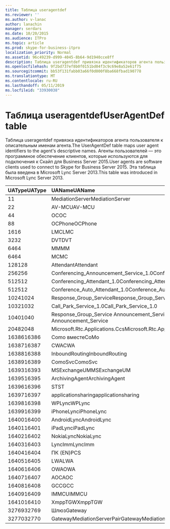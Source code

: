 ```yaml
---
title: Таблица useragentdef
ms.reviewer: ''
ms.author: v-lanac
author: lanachin
manager: serdars
ms.date: 10/20/2015
ms.audience: ITPro
ms.topic: article
ms.prod: skype-for-business-itpro
localization_priority: Normal
ms.assetid: 96c49239-d999-4045-8b64-9d1940cce8ff
description: Таблица useragentdef привязка идентификаторов агента пользователя к описательным именам агента. Агенты пользователей — это программное обеспечение клиентов, которые используются для подключения к Скайп для Business Server 2015. Эта таблица была введена в Microsoft Lync Server 2013.
ms.openlocfilehash: 9f2bd737ef8b0f0151bd04f3c9c69e8a52e61f75
ms.sourcegitcommit: bb53f131fabb03a66f0d000f8ba668fbad190778
ms.translationtype: MT
ms.contentlocale: ru-RU
ms.lasthandoff: 05/11/2019
ms.locfileid: "33930038"
---
```

# <a name="useragentdef-table"></a><span data-ttu-id="43ab7-105">Таблица useragentdef</span><span class="sxs-lookup"><span data-stu-id="43ab7-105">UserAgentDef table</span></span>
 
<span data-ttu-id="43ab7-106">Таблица useragentdef привязка идентификаторов агента пользователя к описательным именам агента.</span><span class="sxs-lookup"><span data-stu-id="43ab7-106">The UserAgentDef table maps user agent identifiers to the agent's descriptive names.</span></span> <span data-ttu-id="43ab7-107">Агенты пользователей — это программное обеспечение клиентов, которые используются для подключения к Скайп для Business Server 2015.</span><span class="sxs-lookup"><span data-stu-id="43ab7-107">User agents are software clients used to connect to Skype for Business Server 2015.</span></span> <span data-ttu-id="43ab7-108">Эта таблица была введена в Microsoft Lync Server 2013.</span><span class="sxs-lookup"><span data-stu-id="43ab7-108">This table was introduced in Microsoft Lync Server 2013.</span></span>
  
|<span data-ttu-id="43ab7-109">**UAType**</span><span class="sxs-lookup"><span data-stu-id="43ab7-109">**UAType**</span></span>|<span data-ttu-id="43ab7-110">**UAName**</span><span class="sxs-lookup"><span data-stu-id="43ab7-110">**UAName**</span></span>|<span data-ttu-id="43ab7-111">**UACategory**</span><span class="sxs-lookup"><span data-stu-id="43ab7-111">**UACategory**</span></span>|
|:-----|:-----|:-----|
|<span data-ttu-id="43ab7-112">1</span><span class="sxs-lookup"><span data-stu-id="43ab7-112">1</span></span>  <br/> |<span data-ttu-id="43ab7-113">MediationServer</span><span class="sxs-lookup"><span data-stu-id="43ab7-113">MediationServer</span></span>  <br/> |<span data-ttu-id="43ab7-114">MediationServer</span><span class="sxs-lookup"><span data-stu-id="43ab7-114">MediationServer</span></span>  <br/> |
|<span data-ttu-id="43ab7-115">2</span><span class="sxs-lookup"><span data-stu-id="43ab7-115">2</span></span>  <br/> |<span data-ttu-id="43ab7-116">AV-MCU</span><span class="sxs-lookup"><span data-stu-id="43ab7-116">AV-MCU</span></span>  <br/> |<span data-ttu-id="43ab7-117">AV-MCU</span><span class="sxs-lookup"><span data-stu-id="43ab7-117">AV-MCU</span></span>  <br/> |
|<span data-ttu-id="43ab7-118">4</span><span class="sxs-lookup"><span data-stu-id="43ab7-118">4</span></span>  <br/> |<span data-ttu-id="43ab7-119">OC</span><span class="sxs-lookup"><span data-stu-id="43ab7-119">OC</span></span>  <br/> |<span data-ttu-id="43ab7-120">OC</span><span class="sxs-lookup"><span data-stu-id="43ab7-120">OC</span></span>  <br/> |
|<span data-ttu-id="43ab7-121">8</span><span class="sxs-lookup"><span data-stu-id="43ab7-121">8</span></span>  <br/> |<span data-ttu-id="43ab7-122">OCPhone</span><span class="sxs-lookup"><span data-stu-id="43ab7-122">OCPhone</span></span>  <br/> |<span data-ttu-id="43ab7-123">OCPhone</span><span class="sxs-lookup"><span data-stu-id="43ab7-123">OCPhone</span></span>  <br/> |
|<span data-ttu-id="43ab7-124">16</span><span class="sxs-lookup"><span data-stu-id="43ab7-124">16</span></span>  <br/> |<span data-ttu-id="43ab7-125">LMC</span><span class="sxs-lookup"><span data-stu-id="43ab7-125">LMC</span></span>  <br/> |<span data-ttu-id="43ab7-126">LMC</span><span class="sxs-lookup"><span data-stu-id="43ab7-126">LMC</span></span>  <br/> |
|<span data-ttu-id="43ab7-127">32</span><span class="sxs-lookup"><span data-stu-id="43ab7-127">32</span></span>  <br/> |<span data-ttu-id="43ab7-128">DVT</span><span class="sxs-lookup"><span data-stu-id="43ab7-128">DVT</span></span>  <br/> |<span data-ttu-id="43ab7-129">DVT</span><span class="sxs-lookup"><span data-stu-id="43ab7-129">DVT</span></span>  <br/> |
|<span data-ttu-id="43ab7-130">64</span><span class="sxs-lookup"><span data-stu-id="43ab7-130">64</span></span>  <br/> |<span data-ttu-id="43ab7-131">ММ</span><span class="sxs-lookup"><span data-stu-id="43ab7-131">MM</span></span>  <br/> |<span data-ttu-id="43ab7-132">ММ</span><span class="sxs-lookup"><span data-stu-id="43ab7-132">MM</span></span>  <br/> |
|<span data-ttu-id="43ab7-133">64</span><span class="sxs-lookup"><span data-stu-id="43ab7-133">64</span></span>  <br/> |<span data-ttu-id="43ab7-134">MC</span><span class="sxs-lookup"><span data-stu-id="43ab7-134">MC</span></span>  <br/> |<span data-ttu-id="43ab7-135">ММ</span><span class="sxs-lookup"><span data-stu-id="43ab7-135">MM</span></span>  <br/> |
|<span data-ttu-id="43ab7-136">128</span><span class="sxs-lookup"><span data-stu-id="43ab7-136">128</span></span>  <br/> |<span data-ttu-id="43ab7-137">Attendant</span><span class="sxs-lookup"><span data-stu-id="43ab7-137">Attendant</span></span>  <br/> |<span data-ttu-id="43ab7-138">Attendant</span><span class="sxs-lookup"><span data-stu-id="43ab7-138">Attendant</span></span>  <br/> |
|<span data-ttu-id="43ab7-139">256</span><span class="sxs-lookup"><span data-stu-id="43ab7-139">256</span></span>  <br/> |<span data-ttu-id="43ab7-140">Conferencing_Announcement_Service_1.0</span><span class="sxs-lookup"><span data-stu-id="43ab7-140">Conferencing_Announcement_Service_1.0</span></span>  <br/> |<span data-ttu-id="43ab7-141">СЕРВЕР КЛИЕНТСКОГО ДОСТУПА</span><span class="sxs-lookup"><span data-stu-id="43ab7-141">CAS</span></span>  <br/> |
|<span data-ttu-id="43ab7-142">512</span><span class="sxs-lookup"><span data-stu-id="43ab7-142">512</span></span>  <br/> |<span data-ttu-id="43ab7-143">Conferencing_Attendant_1.0</span><span class="sxs-lookup"><span data-stu-id="43ab7-143">Conferencing_Attendant_1.0</span></span>  <br/> |<span data-ttu-id="43ab7-144">CAA</span><span class="sxs-lookup"><span data-stu-id="43ab7-144">CAA</span></span>  <br/> |
|<span data-ttu-id="43ab7-145">512</span><span class="sxs-lookup"><span data-stu-id="43ab7-145">512</span></span>  <br/> |<span data-ttu-id="43ab7-146">Conference_Auto_Attendant_1.0</span><span class="sxs-lookup"><span data-stu-id="43ab7-146">Conference_Auto_Attendant_1.0</span></span>  <br/> |<span data-ttu-id="43ab7-147">CAA</span><span class="sxs-lookup"><span data-stu-id="43ab7-147">CAA</span></span>  <br/> |
|<span data-ttu-id="43ab7-148">1024</span><span class="sxs-lookup"><span data-stu-id="43ab7-148">1024</span></span>  <br/> |<span data-ttu-id="43ab7-149">Response_Group_Service</span><span class="sxs-lookup"><span data-stu-id="43ab7-149">Response_Group_Service</span></span>  <br/> |<span data-ttu-id="43ab7-150">RGS</span><span class="sxs-lookup"><span data-stu-id="43ab7-150">RGS</span></span>  <br/> |
|<span data-ttu-id="43ab7-151">1032</span><span class="sxs-lookup"><span data-stu-id="43ab7-151">1032</span></span>  <br/> |<span data-ttu-id="43ab7-152">Call_Park_Service_1.0</span><span class="sxs-lookup"><span data-stu-id="43ab7-152">Call_Park_Service_1.0</span></span>  <br/> |<span data-ttu-id="43ab7-153">CPS</span><span class="sxs-lookup"><span data-stu-id="43ab7-153">CPS</span></span>  <br/> |
|<span data-ttu-id="43ab7-154">1040</span><span class="sxs-lookup"><span data-stu-id="43ab7-154">1040</span></span>  <br/> |<span data-ttu-id="43ab7-155">Response_Group_Service Announcement_Service</span><span class="sxs-lookup"><span data-stu-id="43ab7-155">Response_Group_Service Announcement_Service</span></span>  <br/> |<span data-ttu-id="43ab7-156">КАК</span><span class="sxs-lookup"><span data-stu-id="43ab7-156">AS</span></span>  <br/> |
|<span data-ttu-id="43ab7-157">2048</span><span class="sxs-lookup"><span data-stu-id="43ab7-157">2048</span></span>  <br/> |<span data-ttu-id="43ab7-158">Microsoft.Rtc.Applications.Ccs</span><span class="sxs-lookup"><span data-stu-id="43ab7-158">Microsoft.Rtc.Applications.Ccs</span></span>  <br/> |<span data-ttu-id="43ab7-159">CCS</span><span class="sxs-lookup"><span data-stu-id="43ab7-159">CCS</span></span>  <br/> |
|<span data-ttu-id="43ab7-160">16386</span><span class="sxs-lookup"><span data-stu-id="43ab7-160">16386</span></span>  <br/> |<span data-ttu-id="43ab7-161">Como вместе</span><span class="sxs-lookup"><span data-stu-id="43ab7-161">CoMo</span></span>  <br/> |<span data-ttu-id="43ab7-162">Como вместе</span><span class="sxs-lookup"><span data-stu-id="43ab7-162">CoMo</span></span>  <br/> |
|<span data-ttu-id="43ab7-163">16387</span><span class="sxs-lookup"><span data-stu-id="43ab7-163">16387</span></span>  <br/> |<span data-ttu-id="43ab7-164">CWA</span><span class="sxs-lookup"><span data-stu-id="43ab7-164">CWA</span></span>  <br/> |<span data-ttu-id="43ab7-165">CWA</span><span class="sxs-lookup"><span data-stu-id="43ab7-165">CWA</span></span>  <br/> |
|<span data-ttu-id="43ab7-166">16388</span><span class="sxs-lookup"><span data-stu-id="43ab7-166">16388</span></span>  <br/> |<span data-ttu-id="43ab7-167">InboundRouting</span><span class="sxs-lookup"><span data-stu-id="43ab7-167">InboundRouting</span></span>  <br/> |<span data-ttu-id="43ab7-168">InboundRouting</span><span class="sxs-lookup"><span data-stu-id="43ab7-168">InboundRouting</span></span>  <br/> |
|<span data-ttu-id="43ab7-169">16389</span><span class="sxs-lookup"><span data-stu-id="43ab7-169">16389</span></span>  <br/> |<span data-ttu-id="43ab7-170">ComoSvc</span><span class="sxs-lookup"><span data-stu-id="43ab7-170">ComoSvc</span></span>  <br/> |<span data-ttu-id="43ab7-171">ComoSvc</span><span class="sxs-lookup"><span data-stu-id="43ab7-171">ComoSvc</span></span>  <br/> |
|<span data-ttu-id="43ab7-172">16393</span><span class="sxs-lookup"><span data-stu-id="43ab7-172">16393</span></span>  <br/> |<span data-ttu-id="43ab7-173">MSExchangeUM</span><span class="sxs-lookup"><span data-stu-id="43ab7-173">MSExchangeUM</span></span>  <br/> |<span data-ttu-id="43ab7-174">ExUM</span><span class="sxs-lookup"><span data-stu-id="43ab7-174">ExUM</span></span>  <br/> |
|<span data-ttu-id="43ab7-175">16395</span><span class="sxs-lookup"><span data-stu-id="43ab7-175">16395</span></span>  <br/> |<span data-ttu-id="43ab7-176">ArchivingAgent</span><span class="sxs-lookup"><span data-stu-id="43ab7-176">ArchivingAgent</span></span>  <br/> |<span data-ttu-id="43ab7-177">ARCHAGENT</span><span class="sxs-lookup"><span data-stu-id="43ab7-177">ARCHAGENT</span></span>  <br/> |
|<span data-ttu-id="43ab7-178">16396</span><span class="sxs-lookup"><span data-stu-id="43ab7-178">16396</span></span>  <br/> |<span data-ttu-id="43ab7-179">ST</span><span class="sxs-lookup"><span data-stu-id="43ab7-179">ST</span></span>  <br/> |<span data-ttu-id="43ab7-180">ST</span><span class="sxs-lookup"><span data-stu-id="43ab7-180">ST</span></span>  <br/> |
|<span data-ttu-id="43ab7-181">16397</span><span class="sxs-lookup"><span data-stu-id="43ab7-181">16397</span></span>  <br/> |<span data-ttu-id="43ab7-182">applicationsharing</span><span class="sxs-lookup"><span data-stu-id="43ab7-182">applicationsharing</span></span>  <br/> |<span data-ttu-id="43ab7-183">ASMCU</span><span class="sxs-lookup"><span data-stu-id="43ab7-183">ASMCU</span></span>  <br/> |
|<span data-ttu-id="43ab7-184">16398</span><span class="sxs-lookup"><span data-stu-id="43ab7-184">16398</span></span>  <br/> |<span data-ttu-id="43ab7-185">WPLync</span><span class="sxs-lookup"><span data-stu-id="43ab7-185">WPLync</span></span>  <br/> |<span data-ttu-id="43ab7-186">WPLync</span><span class="sxs-lookup"><span data-stu-id="43ab7-186">WPLync</span></span>  <br/> |
|<span data-ttu-id="43ab7-187">16399</span><span class="sxs-lookup"><span data-stu-id="43ab7-187">16399</span></span>  <br/> |<span data-ttu-id="43ab7-188">iPhoneLync</span><span class="sxs-lookup"><span data-stu-id="43ab7-188">iPhoneLync</span></span>  <br/> |<span data-ttu-id="43ab7-189">iPhoneLync</span><span class="sxs-lookup"><span data-stu-id="43ab7-189">iPhoneLync</span></span>  <br/> |
|<span data-ttu-id="43ab7-190">16400</span><span class="sxs-lookup"><span data-stu-id="43ab7-190">16400</span></span>  <br/> |<span data-ttu-id="43ab7-191">AndroidLync</span><span class="sxs-lookup"><span data-stu-id="43ab7-191">AndroidLync</span></span>  <br/> |<span data-ttu-id="43ab7-192">AndroidLync</span><span class="sxs-lookup"><span data-stu-id="43ab7-192">AndroidLync</span></span>  <br/> |
|<span data-ttu-id="43ab7-193">16401</span><span class="sxs-lookup"><span data-stu-id="43ab7-193">16401</span></span>  <br/> |<span data-ttu-id="43ab7-194">iPadLync</span><span class="sxs-lookup"><span data-stu-id="43ab7-194">iPadLync</span></span>  <br/> |<span data-ttu-id="43ab7-195">iPadLync</span><span class="sxs-lookup"><span data-stu-id="43ab7-195">iPadLync</span></span>  <br/> |
|<span data-ttu-id="43ab7-196">16402</span><span class="sxs-lookup"><span data-stu-id="43ab7-196">16402</span></span>  <br/> |<span data-ttu-id="43ab7-197">NokiaLync</span><span class="sxs-lookup"><span data-stu-id="43ab7-197">NokiaLync</span></span>  <br/> |<span data-ttu-id="43ab7-198">NokiaLync</span><span class="sxs-lookup"><span data-stu-id="43ab7-198">NokiaLync</span></span>  <br/> |
|<span data-ttu-id="43ab7-199">16403</span><span class="sxs-lookup"><span data-stu-id="43ab7-199">16403</span></span>  <br/> |<span data-ttu-id="43ab7-200">LyncImm</span><span class="sxs-lookup"><span data-stu-id="43ab7-200">LyncImm</span></span>  <br/> |<span data-ttu-id="43ab7-201">LyncImm</span><span class="sxs-lookup"><span data-stu-id="43ab7-201">LyncImm</span></span>  <br/> |
|<span data-ttu-id="43ab7-202">16404</span><span class="sxs-lookup"><span data-stu-id="43ab7-202">16404</span></span>  <br/> |<span data-ttu-id="43ab7-203">ПК (EN)</span><span class="sxs-lookup"><span data-stu-id="43ab7-203">PCS</span></span>  <br/> |<span data-ttu-id="43ab7-204">ПК (EN)</span><span class="sxs-lookup"><span data-stu-id="43ab7-204">PCS</span></span>  <br/> |
|<span data-ttu-id="43ab7-205">16405</span><span class="sxs-lookup"><span data-stu-id="43ab7-205">16405</span></span>  <br/> |<span data-ttu-id="43ab7-206">LWA</span><span class="sxs-lookup"><span data-stu-id="43ab7-206">LWA</span></span>  <br/> |<span data-ttu-id="43ab7-207">LWA</span><span class="sxs-lookup"><span data-stu-id="43ab7-207">LWA</span></span>  <br/> |
|<span data-ttu-id="43ab7-208">16406</span><span class="sxs-lookup"><span data-stu-id="43ab7-208">16406</span></span>  <br/> |<span data-ttu-id="43ab7-209">OWA</span><span class="sxs-lookup"><span data-stu-id="43ab7-209">OWA</span></span>  <br/> |<span data-ttu-id="43ab7-210">OWA</span><span class="sxs-lookup"><span data-stu-id="43ab7-210">OWA</span></span>  <br/> |
|<span data-ttu-id="43ab7-211">16407</span><span class="sxs-lookup"><span data-stu-id="43ab7-211">16407</span></span>  <br/> |<span data-ttu-id="43ab7-212">AOC</span><span class="sxs-lookup"><span data-stu-id="43ab7-212">AOC</span></span>  <br/> |<span data-ttu-id="43ab7-213">AOC</span><span class="sxs-lookup"><span data-stu-id="43ab7-213">AOC</span></span>  <br/> |
|<span data-ttu-id="43ab7-214">16408</span><span class="sxs-lookup"><span data-stu-id="43ab7-214">16408</span></span>  <br/> |<span data-ttu-id="43ab7-215">GCC</span><span class="sxs-lookup"><span data-stu-id="43ab7-215">GCC</span></span>  <br/> |<span data-ttu-id="43ab7-216">GCC</span><span class="sxs-lookup"><span data-stu-id="43ab7-216">GCC</span></span>  <br/> |
|<span data-ttu-id="43ab7-217">16409</span><span class="sxs-lookup"><span data-stu-id="43ab7-217">16409</span></span>  <br/> |<span data-ttu-id="43ab7-218">IMMCU</span><span class="sxs-lookup"><span data-stu-id="43ab7-218">IMMCU</span></span>  <br/> |<span data-ttu-id="43ab7-219">IMMCU</span><span class="sxs-lookup"><span data-stu-id="43ab7-219">IMMCU</span></span>  <br/> |
|<span data-ttu-id="43ab7-220">16410</span><span class="sxs-lookup"><span data-stu-id="43ab7-220">16410</span></span>  <br/> |<span data-ttu-id="43ab7-221">XmppTGW</span><span class="sxs-lookup"><span data-stu-id="43ab7-221">XmppTGW</span></span>  <br/> |<span data-ttu-id="43ab7-222">XmppGateway</span><span class="sxs-lookup"><span data-stu-id="43ab7-222">XmppGateway</span></span>  <br/> |
|<span data-ttu-id="43ab7-223">32769</span><span class="sxs-lookup"><span data-stu-id="43ab7-223">32769</span></span>  <br/> |<span data-ttu-id="43ab7-224">Шлюз</span><span class="sxs-lookup"><span data-stu-id="43ab7-224">Gateway</span></span>  <br/> |<span data-ttu-id="43ab7-225">Шлюз</span><span class="sxs-lookup"><span data-stu-id="43ab7-225">Gateway</span></span>  <br/> |
|<span data-ttu-id="43ab7-226">32770</span><span class="sxs-lookup"><span data-stu-id="43ab7-226">32770</span></span>  <br/> |<span data-ttu-id="43ab7-227">GatewayMediationServerPair</span><span class="sxs-lookup"><span data-stu-id="43ab7-227">GatewayMediationServerPair</span></span>  <br/> |<span data-ttu-id="43ab7-228">GatewayMediationServerPair</span><span class="sxs-lookup"><span data-stu-id="43ab7-228">GatewayMediationServerPair</span></span>  <br/> |
   


